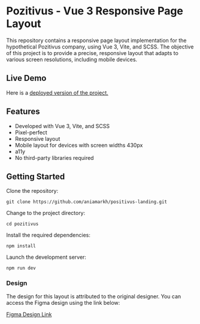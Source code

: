 # Pozitivus - Vue 3 Responsive Page Layout

This repository contains a responsive page layout implementation for the hypothetical Pozitivus company, using Vue 3, Vite, and SCSS. The objective of this project is to provide a precise, responsive layout that adapts to various screen resolutions, including mobile devices.

## Live Demo

Here is a [deployed version of the project.](https://positivus-landing-aniamarkh.vercel.app/)

## Features

- Developed with Vue 3, Vite, and SCSS
- Pixel-perfect
- Responsive layout
- Mobile layout for devices with screen widths 430px
- a11y
- No third-party libraries required

## Getting Started

Clone the repository:

`git clone https://github.com/aniamarkh/positivus-landing.git`

Change to the project directory:

`cd pozitivus`

Install the required dependencies:

`npm install`

Launch the development server:

`npm run dev`

### Design

The design for this layout is attributed to the original designer. You can access the Figma design using the link below:

[Figma Design Link](https://www.figma.com/community/file/1230604708032389430)
